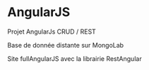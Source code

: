 # AngularJS

Projet AngularJs CRUD / REST

Base de donnée distante sur MongoLab

Site fullAngularJS avec la librairie RestAngular
